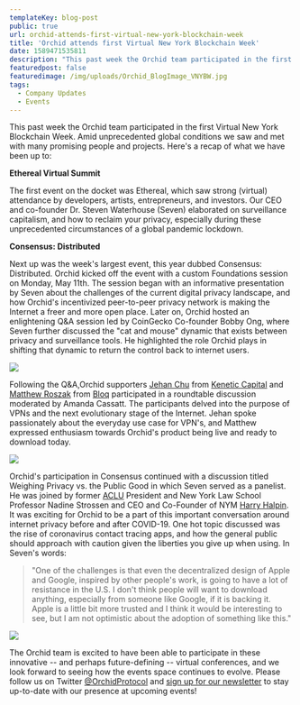 ```yaml
--- 
templateKey: blog-post
public: true
url: orchid-attends-first-virtual-new-york-blockchain-week
title: 'Orchid attends first Virtual New York Blockchain Week'
date: 1589471535811
description: "This past week the Orchid team participated in the first Virtual New York Blockchain Week. Amid unprecedented global conditions we saw and met with many promising people and projects."
featuredpost: false
featuredimage: /img/uploads/Orchid_BlogImage_VNYBW.jpg
tags:
  - Company Updates
  - Events
---
```


This past week the Orchid team participated in the first Virtual New York Blockchain Week. Amid unprecedented global conditions we saw and met with many promising people and projects. Here's a recap of what we have been up to:

**Ethereal Virtual Summit**

The first event on the docket was Ethereal, which saw strong (virtual) attendance by developers, artists, entrepreneurs, and investors. Our CEO and co-founder Dr. Steven Waterhouse (Seven) elaborated on surveillance capitalism, and how to reclaim your privacy, especially during these unprecedented circumstances of a global pandemic lockdown.

**Consensus: Distributed**

Next up was the week's largest event, this year dubbed Consensus: Distributed. Orchid kicked off the event with a custom Foundations session on Monday, May 11th.  The session began with an informative presentation by Seven about the challenges of the current digital privacy landscape, and how Orchid's incentivized peer-to-peer privacy network is making the Internet a freer and more open place. Later on, Orchid hosted an enlightening Q&A session led by CoinGecko Co-founder Bobby Ong, where Seven further discussed the "cat and mouse" dynamic that exists between privacy and surveillance tools. He highlighted the role Orchid plays in shifting that dynamic to return the control back to internet users.

![](/img/uploads/blockchain-wrappup-01.jpg)

Following the Q&A,Orchid supporters [Jehan Chu](https://twitter.com/collectionist) from [Kenetic Capital](https://kenetic.capital/) and [Matthew Roszak](https://twitter.com/MatthewRoszak) from [Bloq](https://www.bloq.com/) participated in a roundtable discussion moderated by Amanda Cassatt. The participants delved into the purpose of VPNs and the next evolutionary stage of the Internet. Jehan spoke passionately about the everyday use case for VPN's, and Matthew expressed enthusiasm towards Orchid's product being live and ready to download today.

![](/img/uploads/blockchain-wrappup-02.jpg)

Orchid's participation in Consensus continued with a discussion titled Weighing Privacy vs. the Public Good in which Seven served as a panelist. He was joined by former [ACLU](https://twitter.com/ACLU) President and New York Law School Professor Nadine Strossen and CEO and Co-Founder of NYM [Harry Halpin](https://twitter.com/harryhalpin). It was exciting for Orchid to be a part of this important conversation around internet privacy before and after COVID-19. One hot topic discussed was the rise of coronavirus contact tracing apps, and how the general public should approach with caution given the liberties you give up when using. In Seven's words: 

> "One of the challenges is that even the decentralized design of Apple and Google, inspired by other people's work, is going to have a lot of resistance in the U.S. I don't think people will want to download anything, especially from someone like Google, if it is backing it. Apple is a little bit more trusted and I think it would be interesting to see, but I am not optimistic about the adoption of something like this."

![](/img/uploads/blockchain-wrappup-03.jpg)

The Orchid team is excited to have been able to participate in these innovative -- and perhaps future-defining -- virtual conferences, and we look forward to seeing how the events space continues to evolve. Please follow us on Twitter  [@OrchidProtocol](https://twitter.com/orchidprotocol?lang=en)  and [sign up for our newsletter](https://www.orchid.com/#newsletter-signup)  to stay up-to-date with our presence at upcoming events!